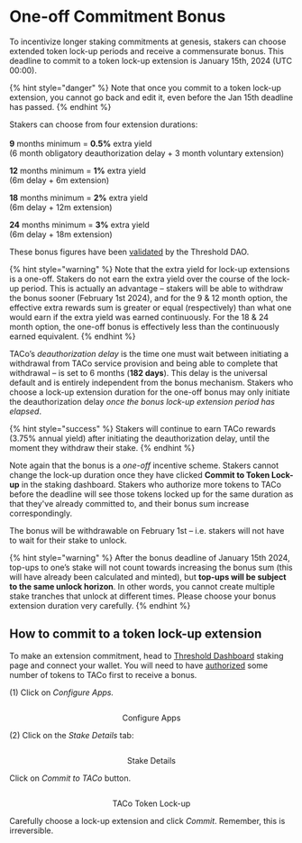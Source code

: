 # One-off Commitment Bonus

To incentivize longer staking commitments at genesis, stakers can choose extended token lock-up periods and receive a commensurate bonus. This deadline to commit to a token lock-up extension is January 15th, 2024 (UTC 00:00).&#x20;

{% hint style="danger" %}
Note that once you commit to a token lock-up extension, you cannot go back and edit it, even before the Jan 15th deadline has passed.&#x20;
{% endhint %}

Stakers can choose from four extension durations: \
\
**9** months minimum = **0.5%** extra yield\
(6 month obligatory deauthorization delay + 3 month voluntary extension)

**12** months minimum  = **1%** extra yield\
(6m delay + 6m extension)&#x20;

**18** months minimum = **2%** extra yield\
(6m delay + 12m extension)&#x20;

**24** months minimum = **3%** extra yield\
(6m delay + 18m extension)&#x20;

These bonus figures have been [validated](https://snapshot.org/#/threshold.eth/proposal/0x868139f4c9769e2ebd779b0a94558bf8f424c790dfdb68506b5f8b67442ce768) by the Threshold DAO.

{% hint style="warning" %}
Note that the extra yield for lock-up extensions is a one-off. Stakers do not earn the extra yield over the course of the lock-up period. This is actually an advantage – stakers will be able to withdraw the bonus sooner (February 1st 2024), and for the 9 & 12 month option, the effective extra rewards sum is greater or equal (respectively) than what one would earn if the extra yield was earned continuously. For the 18 & 24 month option, the one-off bonus is effectively less than the continuously earned equivalent. &#x20;
{% endhint %}

TACo’s _deauthorization delay_ is the time one must wait between initiating a withdrawal from TACo service provision and being able to complete that withdrawal – is set to 6 months (**182 days**). This delay is the universal default and is entirely independent from the bonus mechanism. Stakers who choose a lock-up extension duration for the one-off bonus may only initiate the deauthorization delay _once the bonus lock-up extension period has elapsed_.&#x20;

{% hint style="success" %}
Stakers will continue to earn TACo rewards (3.75% annual yield) after initiating the deauthorization delay, until the moment they withdraw their stake.
{% endhint %}

Note again that the bonus is a _one-off_ incentive scheme. Stakers cannot change the lock-up duration once they have clicked **Commit to Token Lock-up** in the staking dashboard. Stakers who authorize more tokens to TACo before the deadline will see those tokens locked up for the same duration as that they've already committed to, and their bonus sum increase correspondingly.&#x20;

The bonus will be withdrawable on February  1st – i.e. stakers will not have to wait for their stake to unlock.&#x20;

{% hint style="warning" %}
After the bonus deadline of January 15th 2024, top-ups to one’s stake will not count towards increasing the bonus sum (this will have already been calculated and minted), but **top-ups will be subject to the same unlock horizon**. In other words, you cannot create multiple stake tranches that unlock at different times. Please choose your bonus extension duration very carefully.&#x20;
{% endhint %}

## How to commit to a token lock-up extension

To make an extension commitment, head to [Threshold Dashboard](https://dashboard.threshold.network/staking) staking page and connect your wallet. You will need to have [authorized](./) some number of tokens to TACo first to receive a bonus.&#x20;

(1) Click on _Configure Apps._&#x20;

<div align="center">

<figure><img src="../../../.gitbook/assets/Screenshot 2023-12-19 at 4.00.20 PM.png" alt=""><figcaption><p>Configure Apps</p></figcaption></figure>

</div>

(2) Click on the _Stake Details_ tab:

<div align="center">

<figure><img src="../../../.gitbook/assets/Screenshot 2023-12-19 at 3.56.02 PM.png" alt=""><figcaption><p>Stake Details</p></figcaption></figure>

</div>

Click on _Commit to TACo_ button.

<div align="center">

<figure><img src="../../../.gitbook/assets/Screenshot 2023-12-19 at 3.56.22 PM.png" alt=""><figcaption><p>TACo Token Lock-up</p></figcaption></figure>

</div>

Carefully choose a lock-up extension and click _Commit_. Remember, this is irreversible.&#x20;

